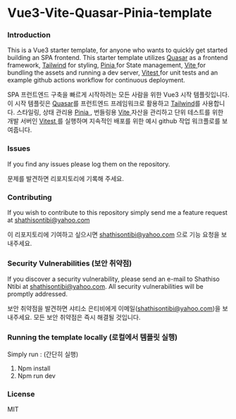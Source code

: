 # Vue3-Vite-Quasar-Pinia-template

### Introduction

This is a Vue3 starter template, for anyone who wants to quickly get started building an SPA frontend. This starter template utilizes <a href="https://quasar.dev/">Quasar</a> as a frontend framework, <a href="https://tailwindcss.com/"> Tailwind</a> for styling, <a href="https://pinia.vuejs.org/"> Pinia </a> for State management, <a href="https://vitejs.dev/">Vite </a> for bundling the assets and running a dev server, <a href="https://vitest.dev/">Vitest </a> for unit tests and an example github actions workflow for continuous deployment.

SPA 프런트엔드 구축을 빠르게 시작하려는 모든 사람을 위한 Vue3 시작 템플릿입니다. 이 시작 템플릿은 <a href="https://quasar.dev/">Quasar</a>를 프런트엔드 프레임워크로 활용하고 <a href="https://tailwindcss.com/">Tailwind</a>를 사용합니다. 스타일링, 상태 관리용 <a href="https://pinia.vuejs.org/"> Pinia </a>, 번들링용 <a href="https://vitejs.dev/">Vite </a> 자산을 관리하고 단위 테스트를 위한 개발 서버인 <a href="https://vitest.dev/">Vitest </a>를 실행하며 지속적인 배포를 위한 예시 github 작업 워크플로를 보여줍니다.

### Issues
If you find any issues please log them on the repository.

문제를 발견하면 리포지토리에 기록해 주세요.

### Contributing
If you wish to contribute to this repository simply send me a feature request at shathisontibi@yahoo.com

이 리포지토리에 기여하고 싶으시면 shathisontibi@yahoo.com 으로 기능 요청을 보내주세요.

### Security Vulnerabilities (보안 취약점)

If you discover a security vulnerability, please send an e-mail to Shathiso Ntibi at shathisontibi@yahoo.com. All security vulnerabilities will be promptly addressed.  

보안 취약점을 발견하면 샤티소 은티비에게 이메일(shathisontibi@yahoo.com)을 보내주세요. 모든 보안 취약점은 즉시 해결될 것입니다.  


### Running the template locally (로컬에서 템플릿 실행)

Simply run : (간단히 실행)

1. Npm install 
2. Npm run dev

### License

MIT